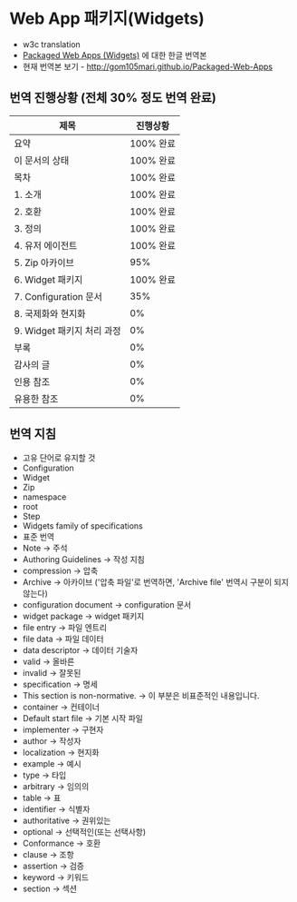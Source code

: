 # Web App 패키지(Widgets)
* w3c translation
* [Packaged Web Apps (Widgets)](http://www.w3.org/TR/2012/REC-widgets-20121127/) 에 대한 한글 번역본
* 현재 번역본 보기 - http://gom105mari.github.io/Packaged-Web-Apps

## 번역 진행상황 (전체 30% 정도 번역 완료)
제목 | 진행상황
------------ | -------------
요약 | 100% 완료
이 문서의 상태 | 100% 완료
목차 | 100% 완료
1. 소개 | 100% 완료
2. 호환 | 100% 완료
3. 정의 | 100% 완료
4. 유저 에이전트 | 100% 완료
5. Zip 아카이브 | 95%
6. Widget 패키지 | 100% 완료
7. Configuration 문서 | 35%
8. 국제화와 현지화 | 0%
9. Widget 패키지 처리 과정 | 0%
부록 | 0%
감사의 글 | 0%
인용 참조 | 0%
유용한 참조 | 0%

## 번역 지침
* 고유 단어로 유지할 것
 * Configuration
 * Widget
 * Zip
 * namespace
 * root
 * Step
 * Widgets family of specifications
* 표준 번역
 * Note -> 주석
 * Authoring Guidelines -> 작성 지침
 * compression -> 압축
 * Archive -> 아카이브 ('압축 파일'로 번역하면, 'Archive file' 번역시 구분이 되지 않는다)
 * configuration document -> configuration 문서
 * widget package -> widget 패키지
 * file entry -> 파일 엔트리
 * file data -> 파일 데이터
 * data descriptor -> 데이터 기술자
 * valid -> 올바른
 * invalid -> 잘못된
 * specification -> 명세
 * This section is non-normative. -> 이 부분은 비표준적인 내용입니다.
 * container -> 컨테이너
 * Default start file -> 기본 시작 파일
 * implementer -> 구현자
 * author -> 작성자
 * localization -> 현지화
 * example -> 예시
 * type -> 타입
 * arbitrary -> 임의의
 * table -> 표
 * identifier -> 식별자
 * authoritative -> 권위있는
 * optional -> 선택적인(또는 선택사항)
 * Conformance -> 호환
 * clause -> 조항
 * assertion -> 검증
 * keyword -> 키워드
 * section -> 섹션
